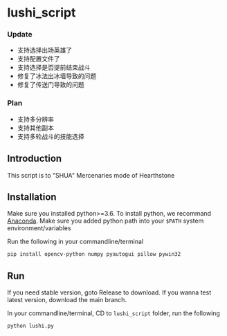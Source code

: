 # lushi_script

### Update
* 支持选择出场英雄了
* 支持配置文件了
* 支持选择是否提前结束战斗
* 修复了冰法出冰墙导致的问题
* 修复了传送门导致的问题

### Plan
* 支持多分辨率
* 支持其他副本
* 支持多轮战斗的技能选择

## Introduction
This script is to "SHUA" Mercenaries mode of Hearthstone

## Installation

Make sure you installed python>=3.6.
To install python, we recommand [Anaconda](https://www.anaconda.com/products/individual#windows).
Make sure you added python path into your ```$PATH``` system environment/variables

Run the following in your commandline/terminal
```bash
pip install opencv-python numpy pyautogui pillow pywin32
```

## Run
If you need stable version, goto Release to download.
If you wanna test latest version, download the main branch.

In your commandline/terminal, CD to ```lushi_script``` folder,  run the following
```bash
python lushi.py 
```
